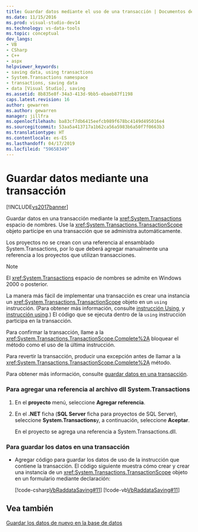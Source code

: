 ```yaml
---
title: Guardar datos mediante el uso de una transacción | Documentos de Microsoft
ms.date: 11/15/2016
ms.prod: visual-studio-dev14
ms.technology: vs-data-tools
ms.topic: conceptual
dev_langs:
- VB
- CSharp
- C++
- aspx
helpviewer_keywords:
- saving data, using transactions
- System.Transactions namespace
- transactions, saving data
- data [Visual Studio], saving
ms.assetid: 8b835e8f-34a3-413d-9bb5-ebaeb87f1198
caps.latest.revision: 16
author: gewarren
ms.author: gewarren
manager: jillfra
ms.openlocfilehash: ba83cf7db6415eefcb989f678bc4149d495016e4
ms.sourcegitcommit: 53aa5a413717a1b62ca56a5983b6a50f7f0663b3
ms.translationtype: HT
ms.contentlocale: es-ES
ms.lasthandoff: 04/17/2019
ms.locfileid: "59658349"
---
```

# <a name="save-data-by-using-a-transaction"></a>Guardar datos mediante una transacción
[!INCLUDE[vs2017banner](../includes/vs2017banner.md)]

Guardar datos en una transacción mediante la <xref:System.Transactions> espacio de nombres. Use la <xref:System.Transactions.TransactionScope> objeto participe en una transacción que se administra automáticamente.  
  
 Los proyectos no se crean con una referencia al ensamblado System.Transactions, por lo que deberá agregar manualmente una referencia a los proyectos que utilizan transacciones.  
  
> [!NOTE]
>  El <xref:System.Transactions> espacio de nombres se admite en Windows 2000 o posterior.  
  
 La manera más fácil de implementar una transacción es crear una instancia un <xref:System.Transactions.TransactionScope> objeto en un `using` instrucción. (Para obtener más información, consulte [instrucción Using](http://msdn.microsoft.com/library/665d1580-dd54-4e96-a9a9-6be2a68948f1), y [instrucción using](http://msdn.microsoft.com/library/afc355e6-f0b9-4240-94dd-0d93f17d9fc3).) El código que se ejecuta dentro de la `using` instrucción participa en la transacción.  
  
 Para confirmar la transacción, llame a la <xref:System.Transactions.TransactionScope.Complete%2A> bloquear el método como el uso de la última instrucción.  
  
 Para revertir la transacción, producir una excepción antes de llamar a la <xref:System.Transactions.TransactionScope.Complete%2A> método.  
  
 Para obtener más información, consulte [guardar datos en una transacción](../data-tools/save-data-in-a-transaction.md).  
  
### <a name="to-add-a-reference-to-the-systemtransactions-dll"></a>Para agregar una referencia al archivo dll System.Transactions  
  
1.  En el **proyecto** menú, seleccione **Agregar referencia**.  
  
2.  En el **.NET** ficha (**SQL Server** ficha para proyectos de SQL Server), seleccione **System.Transactions**y, a continuación, seleccione **Aceptar**.  
  
     En el proyecto se agrega una referencia a System.Transactions.dll.  
  
### <a name="to-save-data-in-a-transaction"></a>Para guardar los datos en una transacción  
  
-   Agregar código para guardar los datos de uso de la instrucción que contiene la transacción. El código siguiente muestra cómo crear y crear una instancia de un <xref:System.Transactions.TransactionScope> objeto en un formulario mediante declaración:  
  
     [!code-csharp[VbRaddataSaving#11](../snippets/csharp/VS_Snippets_VBCSharp/VbRaddataSaving/CS/Form2.cs#11)]
     [!code-vb[VbRaddataSaving#11](../snippets/visualbasic/VS_Snippets_VBCSharp/VbRaddataSaving/VB/Form2.vb#11)]  
  
## <a name="see-also"></a>Vea también  
 [Guardar los datos de nuevo en la base de datos](../data-tools/save-data-back-to-the-database.md)
